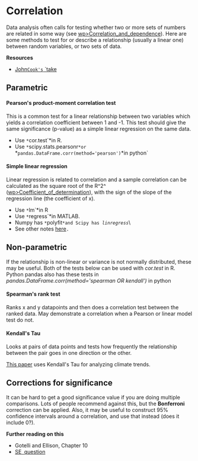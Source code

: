 # Correlation

Data analysis often calls for testing whether two or more sets of
numbers are related in some way (see
[wp>Correlation\_and\_dependence](wp>Correlation_and_dependence)).
Here are some methods to test for or describe a relationship (usually a
linear one) between random variables, or two sets of data.

 **Resources**

* [John`Cook's`
`take](http://www.johndcook.com/blog/2008/11/05/how-to-calculate-pearson-correlation-accurately/)

## Parametric

#### Pearson's product-moment correlation test

This is a common test for a linear relationship between two variables
which yields a correlation coefficient between 1 and -1. This test
should give the same significance (p-value) as a simple linear
regression on the same data.

* Use `*`cor.test`*in R.
* Use `*`scipy.stats.pearsonr`*or `*`pandas.DataFrame.corr(method='pearson')`*in python`

#### Simple linear regression

Linear regression is related to correlation and a sample correlation can
be calculated as the square root of the R^2^
([wp>Coefficient\_of\_determination](wp>Coefficient_of_determination)),
with the sign of the slope of the regression line (the coefficient of
x).

* Use `*`lm`*in R
* Use `*`regress`*in MATLAB.
* Numpy has `*`polyfit`*and Scipy has `*`linregress`*\
* See other notes [here](linear_regression)`.`

## Non-parametric

If the relationship is non-linear or variance is not normally
distributed, these may be useful. Both of the tests below can be used
with *cor.test* in R. Python pandas also has these tests in
*pandas.DataFrame.corr(method='spearman OR kendall')* in python

#### Spearman's rank test

Ranks x and y datapoints and then does a correlation test between the
ranked data. May demonstrate a correlation when a Pearson or linear
model test do not.

#### Kendall's Tau

Looks at pairs of data points and tests how frequently the relationship
between the pair goes in one direction or the other.

[This
paper](http://journals.ametsoc.org/doi/abs/10.1175/2009JCLI2951.1)
uses Kendall's Tau for analyzing climate trends.

## Corrections for significance

It can be hard to get a good significance value if you are doing
multiple comparisons. Lots of people recommend against this, but the
**Bonferroni** correction can be applied. Also, it may be useful to
construct 95% confidence intervals around a correlation, and use that
instead (does it include 0?).

 **Further reading on this**

* Gotelli and Ellison, Chapter 10
* [SE`
`question](http://stats.stackexchange.com/questions/5750/look-and-you-shall-find-a-correlation)
